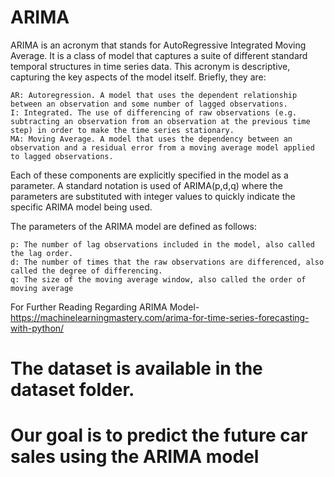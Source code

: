 # ARIMA

ARIMA is an acronym that stands for AutoRegressive Integrated Moving Average. It is a class of model that captures a suite of different standard temporal structures in time series data.
This acronym is descriptive, capturing the key aspects of the model itself. Briefly, they are:

    AR: Autoregression. A model that uses the dependent relationship between an observation and some number of lagged observations.
    I: Integrated. The use of differencing of raw observations (e.g. subtracting an observation from an observation at the previous time step) in order to make the time series stationary.
    MA: Moving Average. A model that uses the dependency between an observation and a residual error from a moving average model applied to lagged observations.

Each of these components are explicitly specified in the model as a parameter. A standard notation is used of ARIMA(p,d,q) where the parameters are substituted with integer values to quickly indicate the specific ARIMA model being used.

The parameters of the ARIMA model are defined as follows:

    p: The number of lag observations included in the model, also called the lag order.
    d: The number of times that the raw observations are differenced, also called the degree of differencing.
    q: The size of the moving average window, also called the order of moving average
    
   For Further Reading Regarding ARIMA Model-https://machinelearningmastery.com/arima-for-time-series-forecasting-with-python/
 
   
#   The dataset is available in the dataset folder.


# Our goal is to predict the future car sales using the ARIMA model
